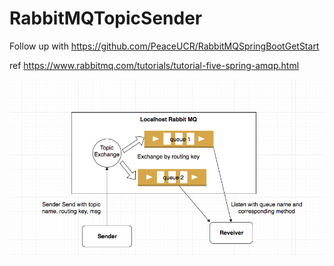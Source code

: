# RabbitMQTopicSender

Follow up with https://github.com/PeaceUCR/RabbitMQSpringBootGetStart

ref https://www.rabbitmq.com/tutorials/tutorial-five-spring-amqp.html

![alt text](https://raw.githubusercontent.com/PeaceUCR/RabbitMQTopicSender/master/Screen%20Shot%202018-07-05%20at%201.41.24%20PM.png)
